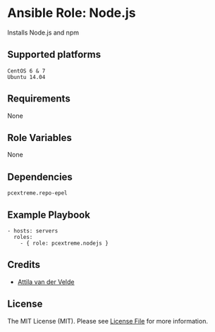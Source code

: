 # Ansible Role: Node.js

Installs Node.js and npm

## Supported platforms

```
CentOS 6 & 7
Ubuntu 14.04
```

## Requirements

None

## Role Variables

None

## Dependencies

```
pcextreme.repo-epel
```

## Example Playbook

```
- hosts: servers
  roles:
    - { role: pcextreme.nodejs }
```

## Credits

- [Attila van der Velde](https://github.com/vdvm)

## License

The MIT License (MIT). Please see [License File](LICENSE) for more information.
